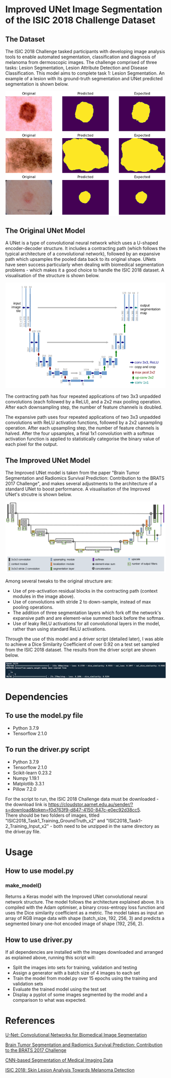 # Improved UNet Image Segmentation of the ISIC 2018 Challenge Dataset

## The Dataset

The ISIC 2018 Challenge tasked participants with developing image analysis tools to enable automated segmentation, classification and diagnosis of melanoma from dermoscopic images.  The challenge comprised of three tasks: Lesion Segmentation, Lesion Attribute Detection and Disease Classification.  This model aims to complete task 1: Lesion Segmentation.  An example of a lesion with its ground-truth segmentation and UNet predicted segmentation is shown below.

![Lesion Segmentation](images/lesion_segmentation.png)

## The Original UNet Model

A UNet is a type of convolutional neural network which uses a U-shaped encoder-decoder structure.  It includes a contracting path (which follows the typical architecture of a convolutional network), followed by an expansive path which upsamples the pooled data back to its original shape.  UNets have seen success particularly when dealing with biomedical segmentation problems - which makes it a good choice to handle the ISIC 2018 dataset.  A visualisation of the structure is shown below.

![UNet Structure](images/standard_unet.png)

The contracting path has four repeated applications of two 3x3 unpadded convolutions (each followed by a ReLU), and a 2x2 max pooling operation.  After each downsampling step, the number of feature channels is doubled.

The expansive path uses four repeated applications of two 3x3 unpadded convolutions with ReLU activation functions, followed by a 2x2 upsampling operation.  After each upsampling step, the number of feature channels is halved.  After the four upsamples, a final 1x1 convolution with a softmax activation function is applied to statistically categorise the binary value of each pixel for the output.

## The Improved UNet Model

The Improved UNet model is taken from the paper "Brain Tumor Segmentation and Radiomics Survival Prediction: Contribution to the BRATS 2017 Challenge", and makes several adjustments to the architecture of a standard UNet to boost performance.  A visualisation of the Improved UNet's strcutre is shown below.

![Improved UNet Structure](images/improved_unet.PNG)

Among several tweaks to the original structure are:

* Use of pre-activation residual blocks in the contracting path (context modules in the image above).
* Use of convolutions with stride 2 to down-sample, instead of max pooling operations.
* The addition of three segmentation layers which fork off the network's expansive path and are element-wise summed back before the softmax.
* Use of leaky ReLU activations for all convolutional layers in the model, rather than using standard ReLU activations.

Through the use of this model and a driver script (detailed later), I was able to achieve a Dice Similarity Coefficient of over 0.92 on a test set sampled from the ISIC 2018 dataset. The results from the driver script are shown below.

![Quantitative Results](images/quantitative_results.PNG)

# Dependencies

## To use the model.py file

* Python 3.7.9
* Tensorflow 2.1.0

## To run the driver.py script

* Python 3.7.9
* Tensorflow 2.1.0
* Scikit-learn 0.23.2
* Numpy 1.19.1
* Matplotlib 3.3.1
* Pillow 7.2.0

For the script to run, the ISIC 2018 Challenge data must be downloaded - the download link is <https://cloudstor.aarnet.edu.au/sender/?s=download&token=f0d763f9-d847-4150-847c-e0ec92d38cc5>.  
There should be two folders of images, titled "ISIC2018_Task1_Training_GroundTruth_x2" and "ISIC2018_Task1-2_Training_Input_x2" - both need to be unzipped in the same directory as the driver.py file.

# Usage

## How to use model.py

### make_model()

Returns a Keras model with the Improved UNet convolutional neural network structure.  The model follows the architecture explained above.  It is compiled with the Adam optimiser, a binary cross-entropy loss function and uses the Dice similarity coefficient as a metric.  The model takes as input an array of RGB image data with shape (batch_size, 192, 256, 3) and predicts a segmented binary one-hot encoded image of shape (192, 256, 2).

## How to use driver.py

If all dependencies are installed with the images downloaded and arranged as explained above, running this script will:

* Split the images into sets for training, validation and testing
* Assign a generator with a batch size of 4 images to each set
* Train the model from model.py over 15 epochs using the training and validation sets
* Evaluate the trained model using the test set
* Display a pyplot of some images segmented by the model and a comparison to what was expected.

# References

[U-Net: Convolutional Networks for Biomedical Image Segmentation](https://arxiv.org/pdf/1505.04597.pdf)

[Brain Tumor Segmentation and Radiomics Survival Prediction: Contribution to the BRATS 2017 Challenge](https://arxiv.org/pdf/1802.10508v1.pdf)

[CNN-based Segmentation of Medical Imaging Data](https://arxiv.org/pdf/1701.03056.pdf)

[ISIC 2018: Skin Lesion Analysis Towards Melanoma Detection](https://challenge2018.isic-archive.com/)

